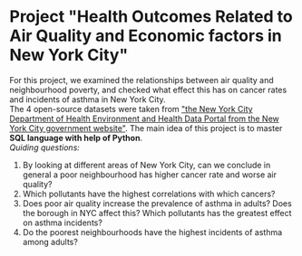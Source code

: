 # Project "Health Outcomes Related to Air Quality and Economic factors in New York City" 
For this project, we examined the relationships between air quality and neighbourhood poverty, and checked what effect this has on cancer rates and incidents of asthma in New York City.  <br>
The 4 open-source datasets were taken from ["the New York City Department of Health Environment and Health Data Portal from the New York City government website"](https://a816-dohbesp.nyc.gov/IndicatorPublic/beta/). The main idea of this project is to master **SQL language with help of Python**. <br>
*Quiding questions:*
1. By looking at different areas of New York City, can we conclude in general a poor neighbourhood has higher cancer rate and worse air quality?
2. Which pollutants have the highest correlations with which cancers?
3. Does poor air quality increase the prevalence of asthma in adults? Does the borough in NYC affect this? Which pollutants has the greatest effect on asthma incidents?
4. Do the poorest neighbourhoods have the highest incidents of asthma among adults?<br> <br>

